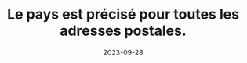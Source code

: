 ---
N: '124'
Rubrique: Internationalisation
title: Le pays est précisé pour toutes les adresses postales. 
detail: Le pays est précisé pour toutes les adresses postales. 
categories: [" Internationalisation"]
agrege: O4124-E035
opquast: '4 124'
indiceebook: '35'
description: "Règle n° 035"
weight:  035
actif: '1'
layout: rules
date: 2023-09-28
tags: ["", ""]
objectif: ["", ""]
Meo: ""
Controle: ""
Auteur: ""
---